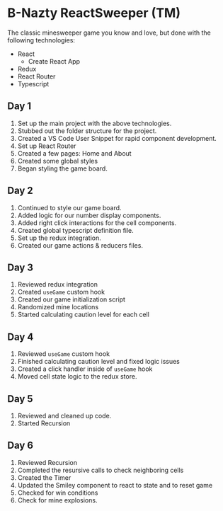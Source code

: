 # B-Nazty ReactSweeper (TM)

The classic minesweeper game you know and love, but done with the following technologies:

* React
  * Create React App
* Redux
* React Router
* Typescript

## Day 1

1. Set up the main project with the above technologies.
2. Stubbed out the folder structure for the project.
3. Created a VS Code User Snippet for rapid component development.
4. Set up React Router
5. Created a few pages: Home and About
6. Created some global styles
7. Began styling the game board.

## Day 2

1. Continued to style our game board.
2. Added logic for our number display components.
3. Added right click interactions for the cell components.
4. Created global typescript definition file.
5. Set up the redux integration.
6. Created our game actions & reducers files.

## Day 3

1. Reviewed redux integration
2. Created `useGame` custom hook
3. Created our game initialization script
4. Randomized mine locations
5. Started calculating caution level for each cell

## Day 4

1. Reviewed `useGame` custom hook
2. Finished calculating caution level and fixed logic issues
3. Created a click handler inside of `useGame` hook
4. Moved cell state logic to the redux store.

## Day 5

1. Reviewed and cleaned up code.
2. Started Recursion

## Day 6

1. Reviewed Recursion
2. Completed the resursive calls to check neighboring cells
3. Created the Timer
4. Updated the Smiley component to react to state and to reset game
5. Checked for win conditions
6. Check for mine explosions.